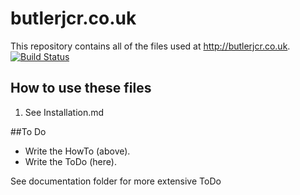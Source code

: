 # butlerjcr.co.uk

This repository contains all of the files used at http://butlerjcr.co.uk.
[![Build Status](https://travis-ci.com/ButlerCollege/butlerjcr.co.uk.svg?token=oVpPeJqHTxeWNsTB3e8h&branch=master)](https://travis-ci.com/ButlerCollege/butlerjcr.co.uk)

## How to use these files
1. See Installation.md

##To Do
* Write the HowTo (above).
* Write the ToDo (here).

See documentation folder for more extensive ToDo
